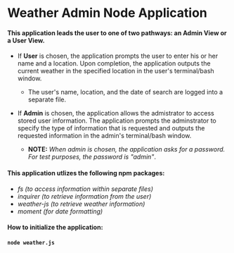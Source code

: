 # Weather Admin Node Application

#### __This application leads the user to one of two pathways: an Admin View or a User View.__

* If __User__ is chosen, the application prompts the user to enter his or her name and a location. Upon completion, the application outputs the current weather in the specified location in the user's terminal/bash window.
    * The user's name, location, and the date of search are logged into a separate file.

* If __Admin__ is chosen, the application allows the admistrator to access stored user information. The application prompts the adminstrator to specify the type of information that is requested and outputs the requested information in the admin's terminal/bash window. 
    * __NOTE:__ _When admin is chosen, the application asks for a password. For test purposes, the password is "admin"_.

#### __This application utlizes the following npm packages:__
* _fs (to access information within separate files)_
* _inquirer (to retrieve information from the user)_
* _weather-js (to retrieve weather information)_
* _moment (for date formatting)_

#### __How to initialize the application:__
#### `node weather.js`

